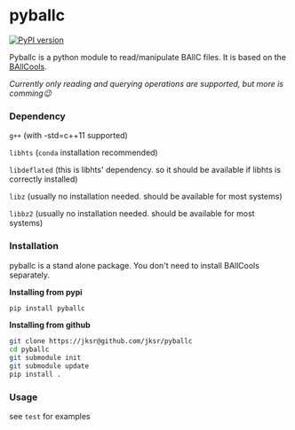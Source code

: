 # pyballc

[![PyPI version](https://badge.fury.io/py/pyballc.svg)](https://badge.fury.io/py/pyballc)


Pyballc is a python module to read/manipulate BAllC files. It is based on the [BAllCools](https://github.com/jksr/ballcools).

_Currently only reading and querying operations are supported, but more is comming:wink:_


### Dependency
```g++``` (with -std=c++11 supported)

```libhts``` (```conda``` installation recommended)

```libdeflated``` (this is libhts' dependency. so it should be available if libhts is correctly installed)

```libz``` (usually no installation needed. should be available for most systems)

```libbz2``` (usually no installation needed. should be available for most systems)


### Installation
pyballc is a stand alone package. You don't need to install BAllCools separately.

**Installing from pypi**
```bash
pip install pyballc
```

**Installing from github**
```bash
git clone https://jksr@github.com/jksr/pyballc
cd pyballc
git submodule init 
git submodule update 
pip install .
```



### Usage
see ```test``` for examples
